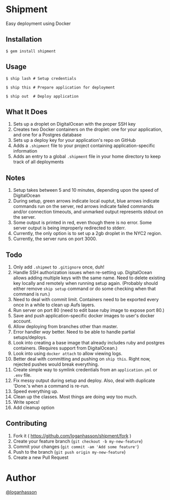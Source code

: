 # Shipment

Easy deployment using Docker

## Installation

    $ gem install shipment

## Usage

    $ ship lash # Setup credentials

    $ ship this # Prepare application for deployment

    $ ship out  # Deploy application

## What It Does

1. Sets up a droplet on DigitalOcean with the proper SSH key
2. Creates two Docker containers on the droplet: one for your
   application, and one for a Postgres database
3. Sets up a deploy key for your application's repo on GitHub
4. Adds a `.shipment` file to your project containing
   application-specific information
5. Adds an entry to a global `.shipment` file in your home directory to
   keep track of all deployments

## Notes

1. Setup takes between 5 and 10 minutes, depending upon the speed of
   DigitalOcean
2. During setup, green arrows indicate local ouptut, blue arrows
   indicate commands run on the server, red arrows indicate failed
commands and/or connection timeouts, and unmarked output represents
stdout on the server.
3. Some output is printed in red, even though there is no error. Some
   server output is being improperly redirected to stderr.
4. Currently, the only option is to set up a 2gb droplet in the NYC2
   region.
5. Currently, the server runs on port 3000.

## Todo

1. Only add `.shipmet` to `.gitignore` once, duh!
2. Handle SSH authorization issues when re-setting up. DigitalOcean
   allows adding multiple keys with the same name. Need to delete
existing key locally and remotely when running setup again. (Probably
should either remove `ship setup` command or do some checking when that
command is run.)
3. Need to deal with commit limit. Containers need to be exported every
   once in a while to clean up Aufs layers.
4. Run server on port 80 (need to edit base ruby image to expose port
   80.)
5. Save and push application-specific docker images to user's docker
   account.
6. Allow deploying from branches other than master.
7. Error handler *way* better. Need to be able to handle partial
   setups/deploys.
8. Look into creating a base image that already includes ruby and
   postgres containers. (Requires support from DigitalOcean.)
9. Look into using `docker attach` to allow viewing logs.
10. Better deal with committing and pushing on `ship this`. Right now,
   rejected pushes would break everything.
11. Create simple way to symlink credentials from an `application.yml` or
   `.env` file.
12. Fix messy output during setup and deploy. Also, deal with duplicate
   'Done.'s when a command is re-run.
13. Speed everything up.
14. Clean up the classes. Most things are doing *way* too much.
15. Write specs!
16. Add cleanup option

## Contributing

1. Fork it ( https://github.com/loganhasson/shipment/fork )
2. Create your feature branch (`git checkout -b my-new-feature`)
3. Commit your changes (`git commit -am 'Add some feature'`)
4. Push to the branch (`git push origin my-new-feature`)
5. Create a new Pull Request

# Author

[@loganhasson](http://twitter.com/loganhasson)

